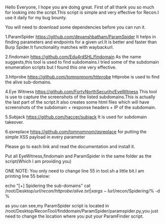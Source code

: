 Hello Everyone,
I hope you are doing great.
First of all thank you so much for looking into the script.This script is simple and very effective for Recon.I use it daily for my bug bounty.

You will need to download some dependencies before you can run it.

1.ParamSpider https://github.com/devanshbatham/ParamSpider
It helps in finding parameters and endpoints for a given url.It is better and faster than Burp Spider.It functionality matches with waybackurl.

2.findomain https://github.com/Edu4rdSHL/findomain
As the name suggests,this tool is used to find subdomains.I tried some of the subdomain enumeration scripts but I found this one very effective.

3.httprobe https://github.com/tomnomnom/httprobe
httprobe is used to find the alive sub-domains.

4.Eye Witness https://github.com/FortyNorthSecurity/EyeWitness
This tool is use to capture the screenshots of the listed subdomains.This is actually the last part of the script.It also creates some html files which will have screenshots of the subdomain + response headers + IP of the subdomain.

5.Subjack https://github.com/haccer/subjack
It is used for subdomain takeover.

6.qsreplace https://github.com/tomnomnom/qsreplace
for putting the simple XSS payload in every parameter

Please go to each link and read the documentation and install it.

Put all EyeWitness,findomain and ParamSpider in the same folder as the script(Which I am providing you)

ONE NOTE: You only need to change line 55 in tool.sh a little bit.I am printing line 55 below:

echo "[+] Spidering the sub-domains"
cat /root/Desktop/$url/recon/httprobe/alive.txt | xargs -I % python3 /root/Desktop/ReconTool/finddomain/ParamSpider/paramspider.py -l high -o /root/Desktop/$url/recon/Spidering/% -d %

as you can see,my ParamSpider script is located in /root/Desktop/ReconTool/finddomain/ParamSpider/paramspider.py,you just need to change the location where you put your ParamFinder script.


